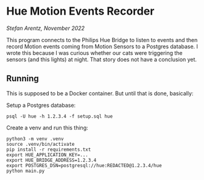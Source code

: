 # Hue Motion Events Recorder
_Stefan Arentz, November 2022_

This program connects to the Philips Hue Bridge to listen to events and then record Motion events coming from Motion Sensors to a Postgres database. I wrote this because I was curious whether our cats were triggering the sensors (and this lights) at night. That story does not have a conclusion yet.

## Running

This is supposed to be a Docker container. But until that is done, basically:

Setup a Postgres database:

```shell
psql -U hue -h 1.2.3.4 -f setup.sql hue
```

Create a venv and run this thing:

```shell
python3 -m venv .venv
source .venv/bin/activate
pip install -r requirements.txt
export HUE_APPLICATION_KEY=...
export HUE_BRIDGE_ADDRESS=1.2.3.4
export POSTGRES_DSN=postgresql://hue:REDACTED@1.2.3.4/hue
python main.py
```
